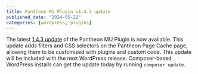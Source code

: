 ```yaml
---
title: Pantheon MU Plugin v1.4.3 update
published_date: "2024-05-22"
categories: [wordpress, plugins]
---
```


The latest [1.4.3 update](https://github.com/pantheon-systems/pantheon-mu-plugin/releases) of the Pantheon MU Plugin is now available. This update adds filters and CSS selectors on the Pantheon Page Cache page, allowing them to be customized with plugins and custom code. This update will be included with the next WordPress release. Composer-based WordPress installs can get the update today by running `composer update`.
